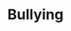 ---
layout: portfolio
title: Bullying
# FB and Jekyll SEO Tag values
description: Illustration themed on the worldwide issue of bullying in schools.
image: /assets/images/portfolio/2014_i_bullying@400w.jpg
# End FB and Jekyll SEO Tag values
categories: 
    - illustration
    - homepage
description: Illustration related to the problem of bullying in schools.
pretty_category: Illustration
pretty_title: Bullying
permalink: /portfolio/illustration/bullying
sort_number: 20
masonryimage: /assets/images/portfolio/2014_i_bullying@400w.jpg
fullsizeimage: /assets/images/portfolio/2014_i_bullying@900w.jpg
work_details:
    - Digital Artwork, 2014
    - Based upon a real life bullying episode I heard in the news. This is not my usual line of work but somehow I felt compelled to do it.
---